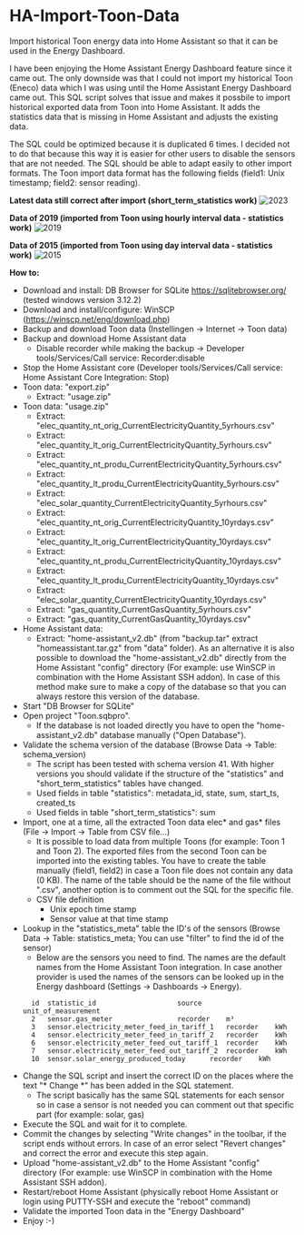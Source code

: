 # HA-Import-Toon-Data
Import historical Toon energy data into Home Assistant so that it can be used in the Energy Dashboard.

I have been enjoying the Home Assistant Energy Dashboard feature since it came out. The only downside was that I could not import my historical Toon (Eneco) data which I was using until the Home Assistant Energy Dashboard came out. This SQL script solves that issue and makes it possbile to import historical exported data from Toon into Home Assistant. It adds the statistics data that is missing in Home Assistant and adjusts the existing data.

The SQL could be optimized because it is duplicated 6 times. I decided not to do that because this way it is easier for other users to disable the sensors that are not needed. The SQL should be able to adapt easily to other import formats. The Toon import data format has the following fields (field1: Unix timestamp; field2: sensor reading). 

**Latest data still correct after import (short_term_statistics work)**
![2023](https://user-images.githubusercontent.com/10108665/230038379-8d20d264-c49e-4c98-b1f6-241942306886.JPG)

**Data of 2019 (imported from Toon using hourly interval data - statistics work)**
![2019](https://user-images.githubusercontent.com/10108665/230038399-61886f6c-ba39-4343-8b96-0fb779b39ba2.JPG)

**Data of 2015 (imported from Toon using day interval data - statistics work)**
![2015](https://user-images.githubusercontent.com/10108665/230038421-3833847a-79a4-40a2-8937-2b5f2ae3f3cc.JPG)


**How to:**
- Download and install: DB Browser for SQLite https://sqlitebrowser.org/ (tested windows version 3.12.2)
- Download and install/configure: WinSCP (https://winscp.net/eng/download.php)
- Backup and download Toon data  (Instellingen -> Internet -> Toon data)
- Backup and download Home Assistant data
	- Disable recorder while making the backup -> Developer tools/Services/Call service: Recorder:disable
- Stop the Home Assistant core (Developer tools/Services/Call service: Home Assistant Core Integration: Stop)
- Toon data: "export.zip"
	- Extract: "usage.zip"
- Toon data: "usage.zip"
	- Extract: "elec_quantity_nt_orig_CurrentElectricityQuantity_5yrhours.csv"
 	- Extract: "elec_quantity_lt_orig_CurrentElectricityQuantity_5yrhours.csv"
	- Extract: "elec_quantity_nt_produ_CurrentElectricityQuantity_5yrhours.csv"
	- Extract: "elec_quantity_lt_produ_CurrentElectricityQuantity_5yrhours.csv"
	- Extract: "elec_solar_quantity_CurrentElectricityQuantity_5yrhours.csv"
	- Extract: "elec_quantity_nt_orig_CurrentElectricityQuantity_10yrdays.csv"
	- Extract: "elec_quantity_lt_orig_CurrentElectricityQuantity_10yrdays.csv"
	- Extract: "elec_quantity_nt_produ_CurrentElectricityQuantity_10yrdays.csv"
	- Extract: "elec_quantity_lt_produ_CurrentElectricityQuantity_10yrdays.csv"
	- Extract: "elec_solar_quantity_CurrentElectricityQuantity_10yrdays.csv"
	- Extract: "gas_quantity_CurrentGasQuantity_5yrhours.csv"
	- Extract: "gas_quantity_CurrentGasQuantity_10yrdays.csv"
- Home Assistant data: 
	- Extract: "home-assistant_v2.db" (from "backup.tar" extract "homeassistant.tar.gz" from "data" folder). As an alternative it is also possible to download the "home-assistant_v2.db" directly from the Home Assistant "config" directory (For example: use WinSCP in combination with the Home Assistant SSH addon). In case of this method make sure to make a copy of the database so that you can always restore this version of the database.
- Start "DB Browser for SQLite"
- Open project "Toon.sqbpro".
	- If the database is not loaded directly you have to open the "home-assistant_v2.db" database manually ("Open Database").
- Validate the schema version of the database (Browse Data -> Table: schema_version)
	- The script has been tested with schema version 41. With higher versions you should validate if the structure of the "statistics" and "short_term_statistics" tables have changed.
	- Used fields in table "statistics": metadata_id, state, sum, start_ts, created_ts
	- Used fields in table "short_term_statistics": sum 
- Import, one at a time, all the extracted Toon data elec* and gas* files (File -> Import -> Table from CSV file...)
  	- It is possible to load data from multiple Toons (for example: Toon 1 and Toon 2). The exported files from the second Toon can be imported into the existing tables. You have to create the table manually (field1, field2) in case a Toon file does not contain any data (0 KB). The name of the table should be the name of the file without ".csv", another option is to comment out the SQL for the specific file.
	- CSV file definition
		- Unix epoch time stamp
		- Sensor value at that time stamp
- Lookup in the "statistics_meta" table the ID's of the sensors (Browse Data -> Table: statistics_meta; You can use "filter" to find the id of the sensor)
	- Below are the sensors you need to find. The names are the default names from the Home Assistant Toon integration. In case another provider is used the names of the sensors can be looked up in the Energy dashboard (Settings -> Dashboards -> Energy).
  ```
	id	statistic_id					source		unit_of_measurement
	2	sensor.gas_meter				recorder	m³
	3	sensor.electricity_meter_feed_in_tariff_1	recorder	kWh
	4	sensor.electricity_meter_feed_in_tariff_2	recorder	kWh
	6	sensor.electricity_meter_feed_out_tariff_1	recorder	kWh
	7	sensor.electricity_meter_feed_out_tariff_2	recorder	kWh
	10	sensor.solar_energy_produced_today		recorder	kWh
- Change the SQL script and insert the correct ID on the places where the text "* Change *" has been added in the SQL statement.
	- The script basically has the same SQL statements for each sensor so in case a sensor is not needed you can comment out that specific part (for example: solar, gas)
- Execute the SQL and wait for it to complete.
- Commit the changes by selecting "Write changes" in the toolbar, if the script ends without errors. In case of an error select "Revert changes" and correct the error and execute this step again.
- Upload "home-assistant_v2.db" to the Home Assistant "config" directory (For example: use WinSCP in combination with the Home Assistant SSH addon). 
- Restart/reboot Home Assistant (physically reboot Home Assistant or login using PUTTY-SSH and execute the "reboot" command)
- Validate the imported Toon data in the "Energy Dashboard"
- Enjoy :-)

